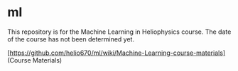 # ml
This repository is for the Machine Learning in Heliophysics course.  The date of the course has not been determined yet.  

[https://github.com/helio670/ml/wiki/Machine-Learning-course-materials] (Course Materials)
 
